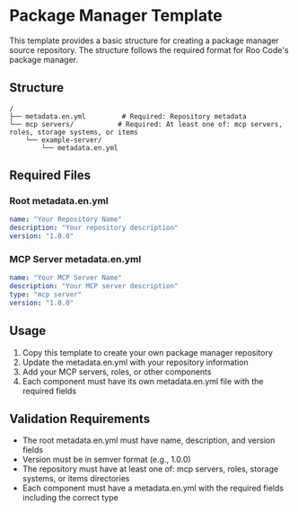 # Package Manager Template

This template provides a basic structure for creating a package manager source repository. The structure follows the required format for Roo Code's package manager.

## Structure

```
/
├── metadata.en.yml         # Required: Repository metadata
└── mcp servers/           # Required: At least one of: mcp servers, roles, storage systems, or items
    └── example-server/    
        └── metadata.en.yml
```

## Required Files

### Root metadata.en.yml
```yaml
name: "Your Repository Name"
description: "Your repository description"
version: "1.0.0"
```

### MCP Server metadata.en.yml
```yaml
name: "Your MCP Server Name"
description: "Your MCP server description"
type: "mcp server"
version: "1.0.0"
```

## Usage

1. Copy this template to create your own package manager repository
2. Update the metadata.en.yml with your repository information
3. Add your MCP servers, roles, or other components
4. Each component must have its own metadata.en.yml file with the required fields

## Validation Requirements

- The root metadata.en.yml must have name, description, and version fields
- Version must be in semver format (e.g., 1.0.0)
- The repository must have at least one of: mcp servers, roles, storage systems, or items directories
- Each component must have a metadata.en.yml with the required fields including the correct type